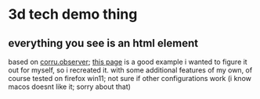 # 3d tech demo thing
## everything you see is an html element

based on [corru.observer](https://corru.observer); [this page](https://corru.observer/local/beneath?force) is a good example
i wanted to figure it out for myself, so i recreated it.
with some additional features of my own, of course
tested on firefox win11; not sure if other configurations work (i know macos doesnt like it; sorry about that)